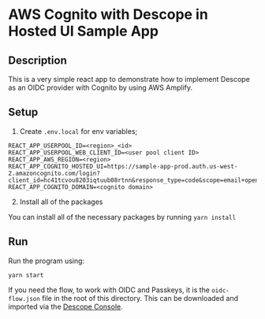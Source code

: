 # AWS Cognito with Descope in Hosted UI Sample App

## Description

This is a very simple react app to demonstrate how to implement Descope as an OIDC provider with Cognito by using AWS Amplify.

## Setup

1. Create `.env.local` for env variables;

```
REACT_APP_USERPOOL_ID=<region>_<id>
REACT_APP_USERPOOL_WEB_CLIENT_ID=<user pool client ID>
REACT_APP_AWS_REGION=<region>
REACT_APP_COGNITO_HOSTED_UI=https://sample-app-prod.auth.us-west-2.amazoncognito.com/login?client_id=hc41tcvou8203iqtuub08rtnn&response_type=code&scope=email+openid+phone&redirect_uri=http%3A%2F%2Flocalhost%3A3000%2Fdashboard
REACT_APP_COGNITO_DOMAIN=<cognito domain>
```

2. Install all of the packages

You can install all of the necessary packages by running `yarn install`

## Run

Run the program using:

`yarn start`

If you need the flow, to work with OIDC and Passkeys, it is the `oidc-flow.json` file in the root of this directory. This can be downloaded and imported via the [Descope Console](https://app.descope.com/flows).
